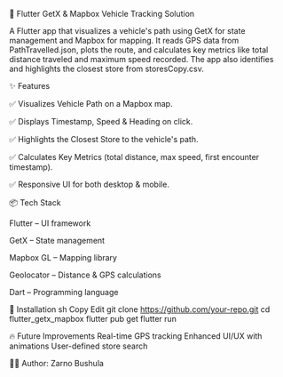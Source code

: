 🚗 Flutter GetX & Mapbox Vehicle Tracking Solution

A Flutter app that visualizes a vehicle's path using GetX for state management and Mapbox for mapping. It reads GPS data from PathTravelled.json, plots the route, and calculates key metrics like total distance traveled and maximum speed recorded. The app also identifies and highlights the closest store from storesCopy.csv.

✨ Features

✅ Visualizes Vehicle Path on a Mapbox map.

✅ Displays Timestamp, Speed & Heading on click.

✅ Highlights the Closest Store to the vehicle's path.

✅ Calculates Key Metrics (total distance, max speed, first encounter timestamp).

✅ Responsive UI for both desktop & mobile.

📦 Tech Stack

Flutter – UI framework

GetX – State management

Mapbox GL – Mapping library

Geolocator – Distance & GPS calculations

Dart – Programming language

🚀 Installation
sh
Copy
Edit
git clone https://github.com/your-repo.git
cd flutter_getx_mapbox
flutter pub get
flutter run

🔥 Future Improvements
Real-time GPS tracking
Enhanced UI/UX with animations
User-defined store search

👨‍💻 Author: Zarno Bushula
